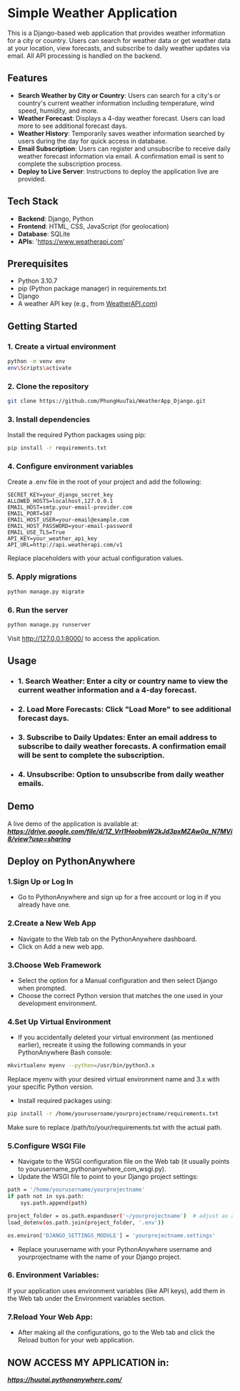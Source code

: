 # Simple Weather Application

This is a Django-based web application that provides weather information for a city or country. Users can search for weather data or get weather data at your location, view forecasts, and subscribe to daily weather updates via email. All API processing is handled on the backend.

## Features
- **Search Weather by City or Country**: Users can search for a city's or country's current weather information including temperature, wind speed, humidity, and more.
- **Weather Forecast**: Displays a 4-day weather forecast. Users can load more to see additional forecast days.
- **Weather History**: Temporarily saves weather information searched by users during the day for quick access in database.
- **Email Subscription**: Users can register and unsubscribe to receive daily weather forecast information via email. A confirmation email is sent to complete the subscription process.
- **Deploy to Live Server**: Instructions to deploy the application live are provided.

## Tech Stack
- **Backend**: Django, Python
- **Frontend**: HTML, CSS, JavaScript (for geolocation)
- **Database**: SQLite
- **APIs**: 'https://www.weatherapi.com'

## Prerequisites
- Python 3.10.7
- pip (Python package manager) in requirements.txt
- Django
- A weather API key (e.g., from [WeatherAPI.com](https://www.weatherapi.com))

## Getting Started

### 1. Create a virtual environment
```bash
python -m venv env
env\Scripts\activate
```

### 2. Clone the repository
```bash
git clone https://github.com/PhungHuuTai/WeatherApp_Django.git
```

### 3. Install dependencies
Install the required Python packages using pip:
```bash
pip install -r requirements.txt
```

### 4. Configure environment variables
Create a .env file in the root of your project and add the following:
```
SECRET_KEY=your_django_secret_key
ALLOWED_HOSTS=localhost,127.0.0.1
EMAIL_HOST=smtp.your-email-provider.com
EMAIL_PORT=587
EMAIL_HOST_USER=your-email@example.com
EMAIL_HOST_PASSWORD=your-email-password
EMAIL_USE_TLS=True
API_KEY=your_weather_api_key
API_URL=http://api.weatherapi.com/v1
```
Replace placeholders with your actual configuration values.

### 5. Apply migrations
```bash
python manage.py migrate
```

### 6. Run the server
```bash
python manage.py runserver
```
Visit http://127.0.0.1:8000/ to access the application.


## Usage
- ### 1. Search Weather: Enter a city or country name to view the current weather information and a 4-day forecast.
- ### 2. Load More Forecasts: Click "Load More" to see additional forecast days.
- ### 3. Subscribe to Daily Updates: Enter an email address to subscribe to daily weather forecasts. A confirmation email will be sent to complete the subscription.
- ### 4. Unsubscribe: Option to unsubscribe from daily weather emails.

## Demo
A live demo of the application is available at: ***https://drive.google.com/file/d/1Z_VrI1HoobmW2kJd3pxMZAw0a_N7MVi8/view?usp=sharing***

## Deploy on PythonAnywhere 
### 1.Sign Up or Log In
- Go to PythonAnywhere and sign up for a free account or log in if you already have one.

### 2.Create a New Web App
- Navigate to the Web tab on the PythonAnywhere dashboard.
- Click on Add a new web app.

### 3.Choose Web Framework
- Select the option for a Manual configuration and then select Django when prompted.
- Choose the correct Python version that matches the one used in your development environment.

### 4.Set Up Virtual Environment
- If you accidentally deleted your virtual environment (as mentioned earlier), recreate it using the following commands in your PythonAnywhere Bash console:

```bash
mkvirtualenv myenv --python=/usr/bin/python3.x
```
Replace myenv with your desired virtual environment name and 3.x with your specific Python version.

- Install required packages using:
```bash
pip install -r /home/yourusername/yourprojectname/requirements.txt
```
Make sure to replace /path/to/your/requirements.txt with the actual path.

### 5.Configure WSGI File
- Navigate to the WSGI configuration file on the Web tab (it usually points to yourusername_pythonanywhere_com_wsgi.py).
- Update the WSGI file to point to your Django project settings:
```bash
path = '/home/yourusername/yourprojectname'
if path not in sys.path:
    sys.path.append(path)

project_folder = os.path.expanduser('~/yourprojectname')  # adjust as appropriate
load_dotenv(os.path.join(project_folder, '.env'))

os.environ['DJANGO_SETTINGS_MODULE'] = 'yourprojectname.settings'
```
- Replace yourusername with your PythonAnywhere username and yourprojectname with the name of your Django project.

### 6. Environment Variables:
If your application uses environment variables (like API keys), add them in the Web tab under the Environment variables section.

### 7.Reload Your Web App:
- After making all the configurations, go to the Web tab and click the Reload button for your web application.

## NOW ACCESS MY APPLICATION in: 
***https://huutai.pythonanywhere.com/***
